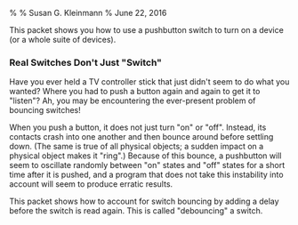 %
% Susan G. Kleinmann
% June 22, 2016

This packet shows you how to use a pushbutton switch to turn on a device
(or a whole suite of devices).

### Real Switches Don't Just "Switch" ###

Have you ever held a TV controller stick that just didn't seem to do what you wanted?
Where you had to push a button again and again to get it to "listen"?  Ah, you may
be encountering the ever-present problem of bouncing switches!

When you push a button, it does not just turn "on" or "off".  Instead, its contacts 
crash into one another and then bounce around before settling down.  (The same is 
true of all physical objects; a sudden impact on a physical object makes it 
"ring".)  Because of this bounce, a pushbutton will seem to oscillate randomly 
between "on" states and "off" states for a short time after it is pushed, and a 
program that does not take this instability into account will seem to produce 
erratic results.

This packet shows how to account for switch bouncing by adding a delay before
the switch is read again.  This is called "debouncing" a switch.  

<!--The size of
the delay depends on the particular switch.  Most decent switches will stop 
ringing in about 20 ms.  Some switches take more than 200ms.  You have to 
experiment to see what works with the switch you have.
-->
